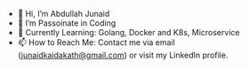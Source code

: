 - 👋 Hi, I’m Abdullah Junaid
- 👀 I’m Passoinate in Coding
- 🌱 Currently Learning: Golang, Docker and K8s, Microservice
- 📫 How to Reach Me: Contact me via email (junaidkaidakath@gmail.com) or visit my LinkedIn profile.

<!---
A-junaid-K/A-junaid-K is a ✨ special ✨ repository because its `README.md` (this file) appears on your GitHub profile.
You can click the Preview link to take a look at your changes.
--->
